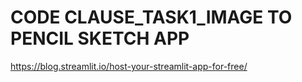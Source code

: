 # CODE CLAUSE_TASK1_IMAGE TO PENCIL SKETCH APP 

https://blog.streamlit.io/host-your-streamlit-app-for-free/
